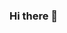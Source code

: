 ### Hi there 👋

<!--
**boltfive505/boltfive505** is a ✨ _special_ ✨ repository because its `README.md` (this file) appears on your GitHub profile.

- 🔭 I’m currently working on Software Development
- 🌱 I’m currently learning Mobile Development using React Native
- 📫 How to reach me: baldwinsalcedo05@gmail.com
-->
